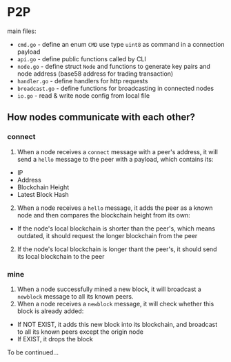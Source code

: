 # P2P

main files:
* `cmd.go` - define an enum `CMD` use type `uint8` as command in a connection payload
* `api.go` - define public functions called by CLI
* `node.go` - define struct `Node` and functions to generate key pairs and node address (base58 address for trading transaction)
* `handler.go` - define handlers for http requests
* `broadcast.go` - define functions for broadcasting in connected nodes
* `io.go` - read & write node config from local file

## How nodes communicate with each other?
### connect
1. When a node receives a `connect` message with a peer's address, it will send a `hello` message to the peer with a payload, which contains its:
* IP
* Address
* Blockchain Height
* Latest Block Hash

2. When a node receives a `hello` message, it adds the peer as a known node and then compares the blockchain height from its own:
* If the node's local blockchain is shorter than the peer's, which means outdated, it should request the longer blockchain from the peer
2. If the node's local blockchain is longer thant the peer's, it should send its local blockchain to the peer

### mine
1. When a node successfully mined a new block, it will broadcast a `newblock` message to all its known peers.
2. When a node receives a `newblock` message, it will check whether this block is already added:
* If NOT EXIST, it adds this new block into its blockchain, and broadcast to all its known peers except the origin node
* If EXIST, it drops the block

To be continued...


